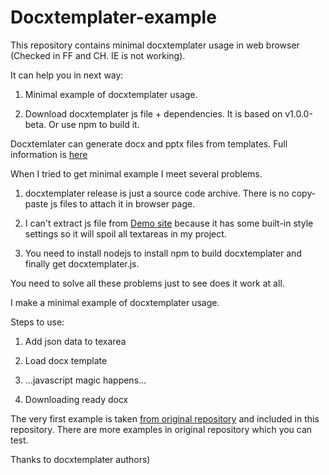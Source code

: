 # Docxtemplater-example
This repository contains minimal docxtemplater usage in web browser (Checked in FF and CH. IE is not working).

It can help you in next way:

1. Minimal example of docxtemplater usage.

2. Download docxtemplater js file + dependencies. It is based on v1.0.0-beta. Or use npm to build it.

Docxtemlater can generate docx and pptx files from templates.
Full information is [here](https://github.com/open-xml-templating/docxtemplater)

When I tried to get minimal example I meet several problems.

1. docxtemplater release is just a source code archive. There is no copy-paste js files to attach it in browser page.

2. I can't extract js file from [Demo site]( http://javascript-ninja.fr/docxtemplater/v1/examples/demo.html) because 
it has some built-in style settings so it will spoil all textareas in my project.

3. You need to install nodejs to install npm to build docxtemplater and finally get docxtemplater.js.

You need to solve all these problems just to see does it work at all.

I make a minimal example of docxtemplater usage.

Steps to use:

1. Add json data to texarea

2. Load docx template

3. ...javascript magic happens...

4. Downloading ready docx

The very first example is taken [from original repository](https://github.com/open-xml-templating/docxtemplater/tree/master/examples) 
and included in this repository. There are more examples in original repository which you can test.

Thanks to docxtemplater authors)
